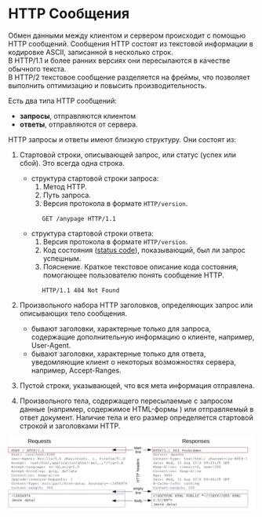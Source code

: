 # HTTP Сообщения

Обмен данными между клиентом и сервером происходит с помощью HTTP сообщений. Сообщения HTTP состоят из текстовой информации в кодировке ASCII, записанной в несколько строк.  
В HTTP/1.1 и более ранних версиях они пересылаются в качестве обычного текста.  
В HTTP/2 текстовое сообщение разделяется на фреймы, что позволяет выполнить оптимизацию и повысить производительность.

Есть два типа HTTP сообщений:  
* **запросы**, отправляются клиентом
* **ответы**, отправляются от сервера.

HTTP запросы и ответы имеют близкую структуру. Они состоят из:

1. Стартовой строки, описывающей запрос, или статус (успех или сбой). Это всегда одна строка.
   * структура стартовой строки запроса:
      1. Метод HTTP.
      2. Путь запроса.
      3. Версия протокола в формате `HTTP/version`.
      ```
         GET /anypage HTTP/1.1
      ```
   * структура стартовой строки ответа:
      1. Версия протокола в формате `HTTP/version`.
      2. Код состояния ([status code](https://developer.mozilla.org/ru/docs/Web/HTTP/Status)), показывающий, был ли запрос успешным.
      3. Пояснение. Краткое текстовое описание кода состояния, помогающее пользователю понять сообщение HTTP.
      ```
         HTTP/1.1 404 Not Found
      ```

2. Произвольного набора HTTP заголовков, определяющих запрос или описывающих тело сообщения.
   * бывают заголовки, характерные только для запроса, содержащие дополнительную информацию о клиенте, например, User-Agent.
   * бывают заголовки, характерные только для ответа, уведомляющие клиент о некоторых возможностях сервера, например, Accept-Ranges.
3. Пустой строки, указывающей, что вся мета информация отправлена.
4. Произвольного тела, содержащего пересылаемые с запросом данные (например, содержимое HTML-формы ) или отправляемый в ответ документ. Наличие тела и его размер определяется стартовой строкой и заголовками HTTP.

![HTTP сообщения](resources/http-messages.jpg)